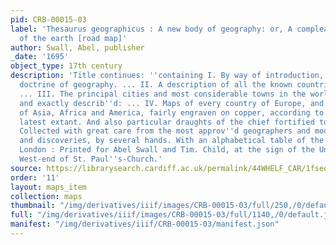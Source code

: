 ```yaml
---
pid: CRB-00015-03
label: 'Thesaurus geographicus : A new body of geography: or, A compleat description
  of the earth [road map]'
author: Swall, Abel, publisher
_date: '1695'
object_type: 17th century
description: 'Title continues: ''containing I. By way of introduction, the general
  doctrine of geography. ... II. A description of all the known countries of the earth:
  ... III. The principal cities and most considerable towns in the world particularly
  and exactly describ''d: ... IV. Maps of every country of Europe, and general ones
  of Asia, Africa and America, fairly engraven on copper, according to the best and
  latest extant. And also particular draughts of the chief fortified towns of Europe.
  Collected with great care from the most approv''d geographers and modern travellers
  and discoveries, by several hands. With an alphabetical table of the names of places.''
  London : Printed for Abel Swall and Tim. Child, at the sign of the Unicorn at the
  West-end of St. Paul''s-Church.'
source: https://librarysearch.cardiff.ac.uk/permalink/44WHELF_CAR/1fseqj3/alma9910690523402420
order: '11'
layout: maps_item
collection: maps
thumbnail: "/img/derivatives/iiif/images/CRB-00015-03/full/250,/0/default.jpg"
full: "/img/derivatives/iiif/images/CRB-00015-03/full/1140,/0/default.jpg"
manifest: "/img/derivatives/iiif/CRB-00015-03/manifest.json"
---
```

